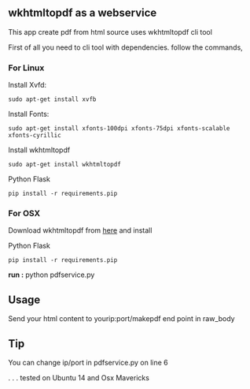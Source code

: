 ## wkhtmltopdf as a webservice

This app create pdf from html source uses wkhtmltopdf cli tool

First of all you need to cli tool with dependencies. follow the commands,

### For Linux

Install Xvfd:
```
sudo apt-get install xvfb
```

Install Fonts:
```
sudo apt-get install xfonts-100dpi xfonts-75dpi xfonts-scalable xfonts-cyrillic
```

Install wkhtmltopdf
```
sudo apt-get install wkhtmltopdf
```

Python Flask
```
pip install -r requirements.pip
```

### For OSX

Download wkhtmltopdf from [here](http://wkhtmltopdf.org/downloads.html) and install 

Python Flask
```
pip install -r requirements.pip
```

__run :__
python pdfservice.py

## Usage
Send your html content to yourip:port/makepdf end point in raw_body

## Tip
You can change ip/port in pdfservice.py on line 6

. . .
tested on Ubuntu 14 and Osx Mavericks